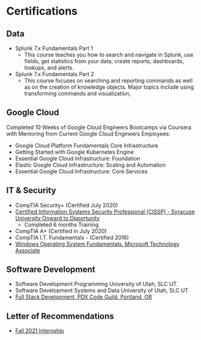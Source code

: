 # Certifications

## Data
- Splunk 7.x Fundamentals Part 1 
  - This course teaches you how to search and navigate in Splunk, use fields, get statistics from your data, create reports, dashboards, lookups, and alerts. 
- Splunk 7.x Fundamentals Part 2
  - This course focuses on searching and reporting commands as well as on the creation of knowledge objects. Major topics include using transforming commands and visualization,

## Google Cloud
Completed 10 Weeks of Google Cloud Engineers Bootcamps via Coursera with Mentoring from Current Google Cloud Engineers Employees: 

- Google Cloud Platform Fundamentals Core Infrastructure
- Getting Started with Google Kubernetes Engine
- Essential Google Cloud Infrastructure: Foundation
- Elastic Google Cloud Infrastructure: Scaling and Automation
- Essential Google Cloud Infrastructure: Core Services

## IT & Security
- CompTIA Security+ (Certified July 2020)
- [Certified Information Systems Security Professional (CISSP) - Syracuse University Onward to Opportunity](https://github.com/vladimirantigua/Certificates/blob/main/certified_info_sys_security_prof_CISSP.png)
  - Completed 6 months Training 
- CompTIA A+ (Certified in July 2020)
- CompTIA I.T. Fundamentals - (Certified 2016)
- [Windows Operating System Fundamentals, Microsoft Technology Associate](https://github.com/vladimirantigua/Certificates/blob/main/microsoft_technology_associate.png)

## Software Development
- Software Development Programming University of Utah, SLC UT.
- Software Development Systems and Data University of Utah, SLC UT
- [Full Stack Development, PDX Code Guild, Portland, OR](https://github.com/vladimirantigua/Certificates/blob/main/fullstack_developer_bootcamp.png)

## Letter of Recommendations
- [Fall 2021 Internship](https://github.com/vladimirantigua/Certificates/blob/main/romaric_corp_internship_rec_letter_fall2021.png)
